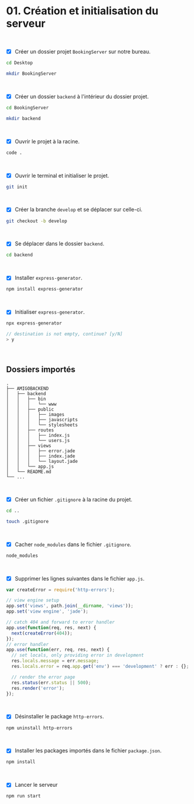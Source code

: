 # 01. Création et initialisation du serveur

<br>

- [x] Créer un dossier projet `BookingServer` sur notre bureau.
```bash
cd Desktop
```
```bash
mkdir BookingServer
```

<br>

- [x] Créer un dossier `backend` à l'intérieur du dossier projet.
```bash
cd BookingServer
```
```bash
mkdir backend
```

<br>

- [x] Ouvrir le projet à la racine.
```bash
code .
```

<br>

- [x] Ouvrir le terminal et initialiser le projet.
```bash
git init
```

<br>

- [x] Créer la branche `develop` et se déplacer sur celle-ci.
```bash
git checkout -b develop
```

<br>

- [x] Se déplacer dans le dossier `backend`.
```bash
cd backend
```

<br>

- [x] Installer `express-generator`.
```bash
npm install express-generator
```

<br> 

- [x] Initialiser `express-generator`.
```javascript
npx express-generator
```

```swift
// destination is not empty, continue? [y/N] 
> y
```

<br>

## Dossiers importés

```
.
├── AMIGOBACKEND
│   ├── backend
│   │   ├── bin
│   │   │   └── www
│   │   ├── public
│   │   │   ├── images
│   │   │   ├── javascripts
│   │   │   └── stylesheets
│   │   ├── routes
│   │   │   ├── index.js
│   │   │   └── users.js
│   │   ├── views
│   │   │   ├── error.jade
│   │   │   ├── index.jade
│   │   │   └── layout.jade
│   │   └── app.js
│   └── README.md
└── ...
```

<br>

- [x] Créer un fichier `.gitignore` à la racine du projet.
```bash
cd ..
```
```bash
touch .gitignore
```

<br>

- [x] Cacher `node_modules` dans le fichier `.gitignore`.
```bash
node_modules
```

<br> 

- [x] Supprimer les lignes suivantes dans le fichier `app.js`.
```javascript
var createError = require('http-errors');
```

```javascript
// view engine setup
app.set('views', path.join(__dirname, 'views'));
app.set('view engine', 'jade');
```

```javascript
// catch 404 and forward to error handler
app.use(function(req, res, next) {
  next(createError(404));
});
// error handler
app.use(function(err, req, res, next) {
  // set locals, only providing error in development
  res.locals.message = err.message;
  res.locals.error = req.app.get('env') === 'development' ? err : {};

  // render the error page
  res.status(err.status || 500);
  res.render('error');
});
```

<br>
 
- [x] Désinstaller le package `http-errors`.
```bash
npm uninstall http-errors
```

<br>

- [x] Installer les packages importés dans le fichier `package.json`.
```bash
npm install
```

<br> 

- [x] Lancer le serveur
```bash
npm run start
```
